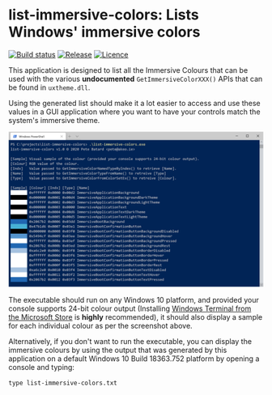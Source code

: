 list-immersive-colors: Lists Windows' immersive colors
======================================================

[![Build status](https://img.shields.io/appveyor/ci/pbatard/list-immersive-colors.svg?style=flat-square)](https://ci.appveyor.com/project/pbatard/list-immersive-colors)
[![Release](https://img.shields.io/github/release-pre/pbatard/list-immersive-colors.svg?style=flat-square)](https://github.com/pbatard/list-immersive-colors/releases)
[![Licence](https://img.shields.io/badge/license-GPLv3-blue.svg?style=flat-square)](https://www.gnu.org/licenses/gpl-3.0.en.html)

This application is designed to list all the Immersive Colours that can be used with the
various __undocumented__ `GetImmersiveColorXXX()` APIs that can be found in `uxtheme.dll`.

Using the generated list should make it a lot easier to access and use these values in a
GUI application where you want to have your controls match the system's immersive theme.

![Screenshot](https://raw.githubusercontent.com/pbatard/list-immersive-colors/master/pics/screenshot.png)

The executable should run on any Windows 10 platform, and provided your console supports
24-bit colour output (Installing [Windows Terminal from the Microsoft Store](https://aka.ms/windowsterminal)
is __highly__ recommended), it should also display a sample for each individual colour
as per the screenshot above.

Alternatively, if you don't want to run the executable, you can display the immersive
colours by using the output that was generated by this application on a default Windows
10 Build 18363.752 platform by opening a console and typing:

```
type list-immersive-colors.txt
```
